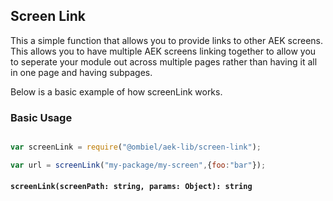## Screen Link

This a simple function that allows you to provide links to other AEK screens. This allows you to have multiple AEK screens linking together to allow you to seperate your module out across multiple pages rather than having it all in one page and having subpages.

Below is a basic example of how screenLink works.

### Basic Usage

``` javascript

var screenLink = require("@ombiel/aek-lib/screen-link");

var url = screenLink("my-package/my-screen",{foo:"bar"});


```

#### `screenLink(screenPath: string, params: Object): string`


